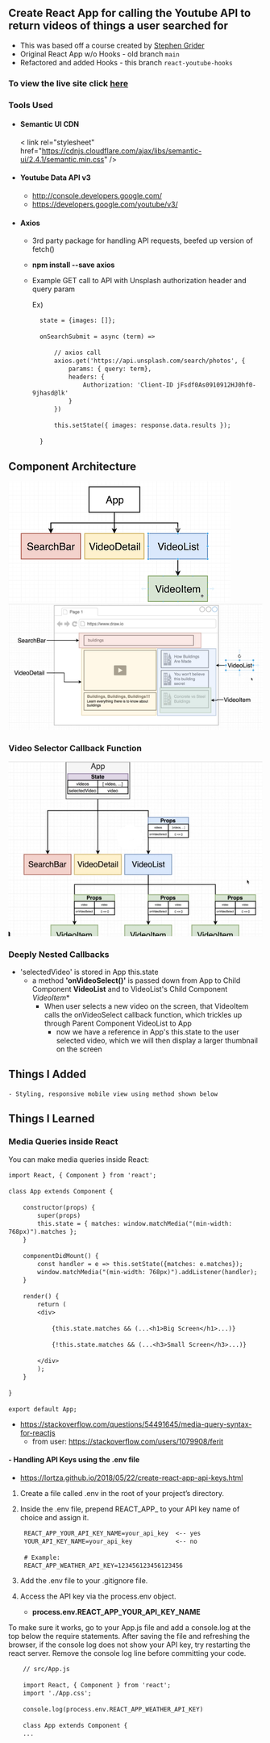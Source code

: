 ## Create React App for calling the Youtube API to return videos of things a user searched for
- This was based off a course created by [Stephen Grider](https://www.udemy.com/course/react-redux/)
- Original React App w/o Hooks - old branch `main`
- Refactored and added Hooks - this branch `react-youtube-hooks`

### To view the live site click [here](https://xenodochial-ptolemy-17e31f.netlify.app/)

### Tools Used

- #### Semantic UI CDN

    < link rel="stylesheet" href="https://cdnjs.cloudflare.com/ajax/libs/semantic-ui/2.4.1/semantic.min.css" />

- #### Youtube Data API v3
    - http://console.developers.google.com/
    - https://developers.google.com/youtube/v3/

- #### Axios
    - 3rd party package for handling API requests, beefed up version of fetch()
    - **npm install --save axios**
    - Example GET call to API with Unsplash authorization header and query param
        
        Ex)

            state = {images: []};

            onSearchSubmit = async (term) =>

                // axios call
                axios.get('https://api.unsplash.com/search/photos', {
                    params: { query: term},
                    headers: {
                        Authorization: 'Client-ID jFsdf0As0910912HJ0hf0-9jhasd@lk'
                    }
                })

                this.setState({ images: response.data.results });
                
            }


## Component Architecture
![App Component Diagram](https://github.com/kawgh1/react-youtube-videos/blob/main/app-component-heirarchy1.png)
![App Component Layout](https://github.com/kawgh1/react-youtube-videos/blob/main/component-layout.png)

### Video Selector Callback Function
![App-Architecture](https://github.com/kawgh1/react-youtube-videos/blob/main/component-arch.png)
### Deeply Nested Callbacks
- 'selectedVideo' is stored in App this.state
    - a method **'onVideoSelect()'** is passed down from App to Child Component **VideoList** and to VideoList's Child Component *VideoItem**
        - When user selects a new video on the screen, that VideoItem calls the onVideoSelect callback function, which trickles up through Parent Component VideoList to App
            - now we have a reference in App's this.state to the user selected video, which we will then display a larger thumbnail on the screen


## Things I Added
    - Styling, responsive mobile view using method shown below

## Things I Learned

### Media Queries inside React

    

You can make media queries inside React:

    import React, { Component } from 'react';

    class App extends Component {

        constructor(props) {
            super(props)
            this.state = { matches: window.matchMedia("(min-width: 768px)").matches };
        }

        componentDidMount() {
            const handler = e => this.setState({matches: e.matches});
            window.matchMedia("(min-width: 768px)").addListener(handler);
        }

        render() {
            return (
            <div>

                {this.state.matches && (...<h1>Big Screen</h1>...)}

                {!this.state.matches && (...<h3>Small Screen</h3>...)}

            </div>
            );
        }

    }

    export default App;

- https://stackoverflow.com/questions/54491645/media-query-syntax-for-reactjs
    - from user: https://stackoverflow.com/users/1079908/ferit



#### - Handling API Keys using the .env file
- https://lortza.github.io/2018/05/22/create-react-app-api-keys.html
1. Create a file called .env in the root of your project’s directory.
2. Inside the .env file, prepend REACT_APP_ to your API key name of choice and assign it.

        REACT_APP_YOUR_API_KEY_NAME=your_api_key  <-- yes
        YOUR_API_KEY_NAME=your_api_key            <-- no

        # Example:
        REACT_APP_WEATHER_API_KEY=123456123456123456


3. Add the .env file to your .gitignore file.
4. Access the API key via the process.env object.
   - **process.env.REACT_APP_YOUR_API_KEY_NAME**

To make sure it works, go to your App.js file and add a console.log at the top below the require statements. After saving the file and refreshing the browser, if the console log does not show your API key, try restarting the react server. Remove the console log line before committing your code.

        // src/App.js

        import React, { Component } from 'react';
        import './App.css';

        console.log(process.env.REACT_APP_WEATHER_API_KEY)

        class App extends Component {
        ...
